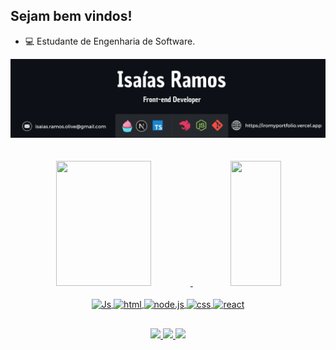 ## Sejam bem vindos!
- 💻 Estudante de Engenharia de Software.

<img src=".github/banner.png" />
<br>
<br>
<br>
  
<div align="center">
  <a href="https://github.com/isaiasramosdeoliveira">
  <img height="200px" width="55%" src="https://github-readme-stats.vercel.app/api?username=isaiasramosdeoliveira&show_icons=true&theme=gotham&include_all_commits=true&count_private=true"/>
  <img height="200px" width="40%"  src="https://github-readme-stats.vercel.app/api/top-langs/?username=isaiasramosdeoliveira&layout=compact&langs_count=7&theme=gotham"/>
</picture margin="auto">
  <div style="display: inline_block"><br>
  <img align="center"alt="Js" height="30" width="30" src="https://www.vectorlogo.zone/logos/typescriptlang/typescriptlang-icon.svg">
  <img align="center" alt="html" height="30" width="30" src="https://www.drupal.org/files/project-images/nextjs-icon-dark-background.png">
  <img align="center" alt="node.js" height="30" width="30" src="https://cdn-icons-png.flaticon.com/512/5968/5968322.png">   
  <img align="center" alt="css" height="30" width="30"src="https://avatars.githubusercontent.com/u/112610040?s=280&v=4">
  <img align="center" alt="react" height="30" width="30" src="https://docs.nestjs.com/assets/logo-small.svg">
</picture>

##

<div>
    <a href="https://www.instagram.com/isaias.r.o/" target="_blank">
      <img src="https://img.shields.io/badge/-Instagram-%23E4405F?style=for-the-badge&logo=instagram&logoColor=white" target="_blank">
    </a>
    <a href = "mailto:isaiasramosdeoliveira2003@gmail.com">
      <img src="https://img.shields.io/badge/Gmail-D14836?style=for-the-badge&logo=gmail&logoColor=white" destino ="_blank">
    </a>
    <a href="https://www.linkedin.com/in/isa%C3%ADas-ramos-ab015a248" target="_blank">
      <img src="https://img.shields.io/badge/LinkedIn-0077B5?style=for-the-badge&logo=linkedin&logoColor=white" target="_blank">
    </a>
</div>

  
